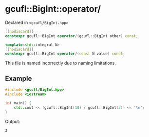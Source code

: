 # gcufl::BigInt::operator/
Declared in `<gcufl/BigInt.hpp>`
```cpp
[[nodiscard]]
constexpr gcufl::BigInt operator/(gcufl::BigInt other) const;

template<std::integral N>
[[nodiscard]]
constexpr gcufl::BigInt operator/(const N value) const;
```
This file is named incorrectly due to naming limitations.
## Example
```cpp
#include <gcufl/BigInt.hpp>
#include <iostream>

int main() {
	std::cout << (gcufl::BigInt(10) / gcufl::BigInt(3)) << '\n';
}
```
Output:
```
3
```
